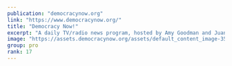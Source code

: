 ```yaml
---
publication: "democracynow.org"
link: "https://www.democracynow.org/"
title: "Democracy Now!"
excerpt: "A daily TV/radio news program, hosted by Amy Goodman and Juan Gonzalez, pioneering the largest community media collaboration in the U.S."
image: "https://assets.democracynow.org/assets/default_content_image-354f4555cc64afadc730d64243c658dd0af1f330152adcda6c4900cb4a26f082.jpg"
group: pro
rank: 17
---
```

